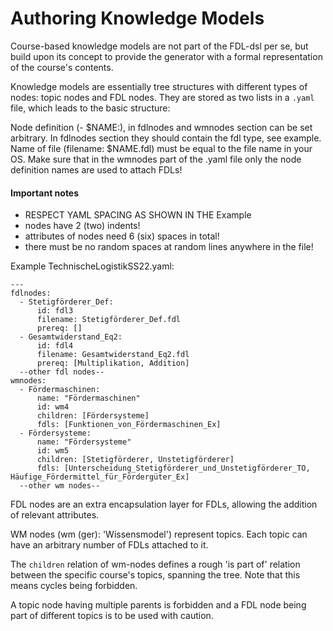 # Authoring Knowledge Models

Course-based knowledge models are not part of the FDL-dsl per se, but build upon its concept 
to provide the generator with a formal representation of the course's contents.

Knowledge models are essentially tree structures with different types of nodes: topic nodes and
FDL nodes. They are stored as two lists in a `.yaml` file, which leads to the basic structure:

Node definition (- $NAME:), in fdlnodes and wmnodes section can be set arbitrary. In fdlnodes section they should contain the fdl type, see example.
Name of file (filename: $NAME.fdl) must be equal to the file name in your OS.
Make sure that in the wmnodes part of the .yaml file only the node definition names are used to attach FDLs!

#### Important notes
- RESPECT YAML SPACING AS SHOWN IN THE Example
- nodes have 2 (two) indents!
- attributes of nodes need 6 (six) spaces in total!
- there must be no random spaces at random lines anywhere in the file!

Example TechnischeLogistikSS22.yaml:
```
---
fdlnodes:
  - Stetigförderer_Def:
      id: fdl3
      filename: Stetigförderer_Def.fdl
      prereq: []
  - Gesamtwiderstand_Eq2:
      id: fdl4
      filename: Gesamtwiderstand_Eq2.fdl
      prereq: [Multiplikation, Addition]
  --other fdl nodes--
wmnodes:
  - Fördermaschinen:
      name: "Fördermaschinen"
      id: wm4
      children: [Fördersysteme]
      fdls: [Funktionen_von_Fördermaschinen_Ex]
  - Fördersysteme:
      name: "Fördersysteme"
      id: wm5
      children: [Stetigförderer, Unstetigförderer]
      fdls: [Unterscheidung_Stetigförderer_und_Unstetigförderer_TO, Häufige_Fördermittel_für_Fördergüter_Ex]
  --other wm nodes--
```

FDL nodes are an extra encapsulation layer for FDLs, allowing the addition of relevant attributes.

WM nodes (wm (ger): 'Wissensmodel') represent topics. Each topic can have an arbitrary number of FDLs 
attached to it.

The `children` relation of wm-nodes defines a rough 'is part of' relation between the specific course's
topics, spanning the tree. Note that this means cycles being forbidden.

A topic node having multiple parents is forbidden and a FDL node being part of different topics is
to be used with caution.

